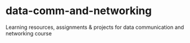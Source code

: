 # data-comm-and-networking
Learning resources, assignments &amp; projects for data communication and networking course
